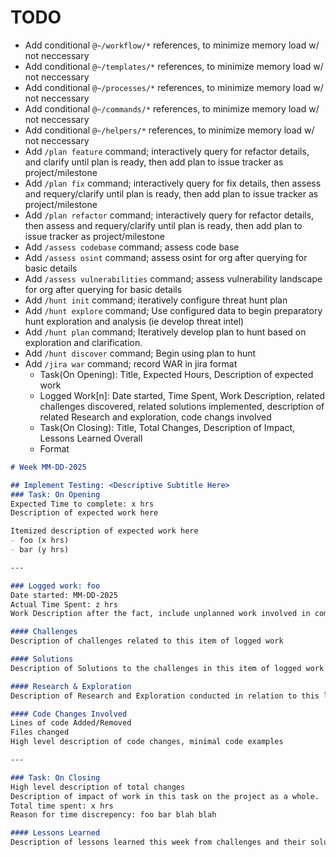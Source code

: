 # TODO

- Add conditional `@~/workflow/*` references, to minimize memory load w/ not neccessary
- Add conditional `@~/templates/*` references, to minimize memory load w/ not neccessary
- Add conditional `@~/processes/*` references, to minimize memory load w/ not neccessary
- Add conditional `@~/commands/*` references, to minimize memory load w/ not neccessary
- Add conditional `@~/helpers/*` references, to minimize memory load w/ not neccessary
- Add `/plan feature` command; interactively query for refactor details, and clarify until plan is ready, then add plan to issue tracker as project/milestone
- Add `/plan fix` command; interactively query for fix details, then assess and requery/clarify until plan is ready, then add plan to issue tracker as project/milestone
- Add `/plan refactor` command; interactively query for refactor details, then assess and requery/clarify until plan is ready, then add plan to issue tracker as project/milestone
- Add `/assess codebase` command; assess code base
- Add `/assess osint` command; assess osint for org after querying for basic details
- Add `/assess vulnerabilities` command; assess vulnerability landscape for org after querying for basic details
- Add `/hunt init` command; iteratively configure threat hunt plan
- Add `/hunt explore` command; Use configured data to begin preparatory hunt exploration and analysis (ie develop threat intel)
- Add `/hunt plan` command; Iteratively develop plan to hunt based on exploration and clarification.
- Add `/hunt discover` command; Begin using plan to hunt
- Add `/jira war` command; record WAR in jira format
  - Task(On Opening): Title, Expected Hours, Description of expected work
  - Logged Work[n]: Date started, Time Spent, Work Description, related challenges discovered, related solutions implemented, description of related Research and exploration, code changs involved
  - Task(On Closing): Title, Total Changes, Description of Impact, Lessons Learned Overall
  - Format 
```markdown 
# Week MM-DD-2025 

## Implement Testing: <Descriptive Subtitle Here> 
### Task: On Opening
Expected Time to complete: x hrs
Description of expected work here 

Itemized description of expected work here 
- foo (x hrs) 
- bar (y hrs) 

---

### Logged work: foo 
Date started: MM-DD-2025 
Actual Time Spent: z hrs 
Work Description after the fact, include unplanned work involved in completing this 

#### Challenges 
Description of challenges related to this item of logged work

#### Solutions 
Description of Solutions to the challenges in this item of logged work 

#### Research & Exploration 
Description of Research and Exploration conducted in relation to this logged work.

#### Code Changes Involved 
Lines of code Added/Removed 
Files changed 
High level description of code changes, minimal code examples 

---

### Task: On Closing 
High level description of total changes 
Description of impact of work in this task on the project as a whole. 
Total time spent: x hrs
Reason for time discrepency: foo bar blah blah

#### Lessons Learned 
Description of lessons learned this week from challenges and their solutions.
```
